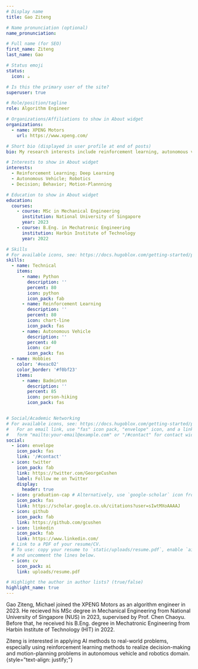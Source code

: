 ```yaml
---
# Display name
title: Gao Ziteng

# Name pronunciation (optional)
name_pronunciation: 

# Full name (for SEO)
first_name: Ziteng
last_name: Gao

# Status emoji
status:
  icon: ☕️

# Is this the primary user of the site?
superuser: true

# Role/position/tagline
role: Algorithm Engineer

# Organizations/Affiliations to show in About widget
organizations:
  - name: XPENG Motors
    url: https://www.xpeng.com/

# Short bio (displayed in user profile at end of posts)
bio: My research interests include reinforcement learning, autonomous vehicles, robotics.

# Interests to show in About widget
interests:
  - Reinforcement Learning; Deep Learning
  - Autonomous Vehicle; Robotics
  - Decision; Behavior; Motion-Plannning

# Education to show in About widget
education:
  courses:
    - course: MSc in Mechanical Engineering
      institution: National University of Singapore
      year: 2023
    - course: B.Eng. in Mechatronic Engineering
      institution: Harbin Institute of Technology
      year: 2022

# Skills
# For available icons, see: https://docs.hugoblox.com/getting-started/page-builder/#icons
skills:
  - name: Technical
    items:
      - name: Python
        description: ''
        percent: 80
        icon: python
        icon_pack: fab
      - name: Reinforcement Learning
        description: ''
        percent: 80
        icon: chart-line
        icon_pack: fas
      - name: Autonomous Vehicle
        description: ''
        percent: 40
        icon: car
        icon_pack: fas
  - name: Hobbies
    color: '#eeac02'
    color_border: '#f0bf23'
    items:
      - name: Badminton
        description: ''
        percent: 85
        icon: person-hiking
        icon_pack: fas


# Social/Academic Networking
# For available icons, see: https://docs.hugoblox.com/getting-started/page-builder/#icons
#   For an email link, use "fas" icon pack, "envelope" icon, and a link in the
#   form "mailto:your-email@example.com" or "/#contact" for contact widget.
social:
  - icon: envelope
    icon_pack: fas
    link: '/#contact'
  - icon: twitter
    icon_pack: fab
    link: https://twitter.com/GeorgeCushen
    label: Follow me on Twitter
    display:
      header: true
  - icon: graduation-cap # Alternatively, use `google-scholar` icon from `ai` icon pack
    icon_pack: fas
    link: https://scholar.google.co.uk/citations?user=sIwtMXoAAAAJ
  - icon: github
    icon_pack: fab
    link: https://github.com/gcushen
  - icon: linkedin
    icon_pack: fab
    link: https://www.linkedin.com/
  # Link to a PDF of your resume/CV.
  # To use: copy your resume to `static/uploads/resume.pdf`, enable `ai` icons in `params.yaml`,
  # and uncomment the lines below.
  - icon: cv
    icon_pack: ai
    link: uploads/resume.pdf

# Highlight the author in author lists? (true/false)
highlight_name: true
---
```


Gao Ziteng, Michael joined the XPENG Motors as an algorithm engineer in 2023. He recieved his MSc degree in Mechanical Engineering from National University of Singapore (NUS) in 2023, supervised by Prof. Chen Chaoyu. Before that, he received his B.Eng. degree in Mechatronic Engineering from Harbin Institute of Technology (HIT) in 2022.

Ziteng is interested in applying AI methods to real-world problems, especially using reinforcement learning methods to realize decision-making and motion-planning problems in autonomous vehicle and robotics domain. 
{style="text-align: justify;"}
